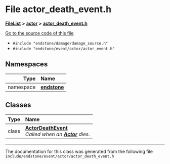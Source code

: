 

# File actor\_death\_event.h



[**FileList**](files.md) **>** [**actor**](dir_621c26b5fd4198aba66e7e31570ce44a.md) **>** [**actor\_death\_event.h**](actor__death__event_8h.md)

[Go to the source code of this file](actor__death__event_8h_source.md)



* `#include "endstone/damage/damage_source.h"`
* `#include "endstone/event/actor/actor_event.h"`













## Namespaces

| Type | Name |
| ---: | :--- |
| namespace | [**endstone**](namespaceendstone.md) <br> |


## Classes

| Type | Name |
| ---: | :--- |
| class | [**ActorDeathEvent**](classendstone_1_1ActorDeathEvent.md) <br>_Called when an_ [_**Actor**_](classendstone_1_1Actor.md) _dies._ |



















































------------------------------
The documentation for this class was generated from the following file `include/endstone/event/actor/actor_death_event.h`

